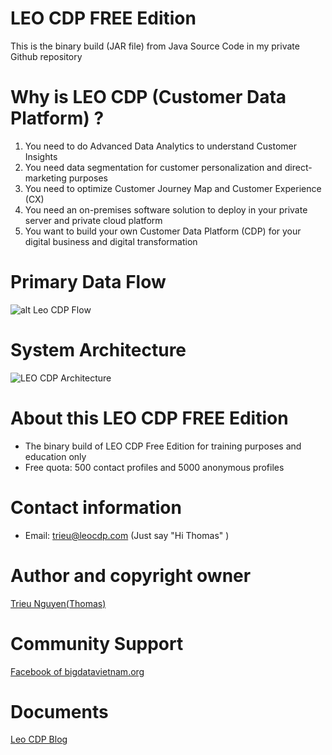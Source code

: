 # LEO CDP FREE Edition

This is the binary build (JAR file) from Java Source Code in my private Github repository

# Why is LEO CDP (Customer Data Platform) ?

1. You need to do Advanced Data Analytics to understand Customer Insights
2. You need data segmentation for customer personalization and direct-marketing purposes
3. You need to optimize Customer Journey Map and Customer Experience (CX)
4. You need an on-premises software solution to deploy in your private server and private cloud platform
5. You want to build your own Customer Data Platform (CDP) for your digital business and digital transformation

# Primary Data Flow

![alt Leo CDP Flow](https://1.bp.blogspot.com/-bES8CFhQLXs/YN5xFBoKjJI/AAAAAAAAL2c/tL9J2i9PdioOjkQl-fiPmR_xjCSwKXUNwCLcBGAsYHQ/s2048/LEO%2BCDP%2Bversion%2B1.0%2BChecklist-Data%2BFlow%2BLeo%2BCDP.png)

# System Architecture

![LEO CDP Architecture](https://1.bp.blogspot.com/-01beYaPqeVU/X4cjQ0uSwMI/AAAAAAAAHmA/fU8Ht8eOdGkFsBm_E6R5o18wEMQeSwqVACLcBGAsYHQ/s1653/Free%2Bversion%2Bof%2BLeo%2BCDP%2B-%2BHigh-level%2BMicroservice%2BArchitecture.png)

# About this LEO CDP FREE Edition

* The binary build of LEO CDP Free Edition for training purposes and education only 
* Free quota: 500 contact profiles and 5000 anonymous profiles

# Contact information 

* Email: trieu@leocdp.com (Just say "Hi Thomas" )

# Author and copyright owner

<a href="https://www.facebook.com/tantrieuf31" target="_blank"> Trieu Nguyen(Thomas) </a>

# Community Support 

<a href="https://www.facebook.com/groups/bigdatavietnam.org/" target="_blank"> Facebook of bigdatavietnam.org </a>

# Documents

<a href="https://knowledge.leocdp.net/" target="_blank"> Leo CDP Blog </a>
